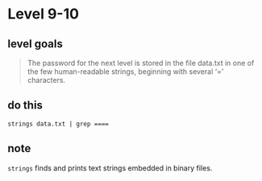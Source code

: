 # Level 9-10


## level goals

> The password for the next level is stored in the file data.txt in one of the few human-readable strings, beginning with several ‘=’ characters.




## do this
`strings data.txt | grep ====`   

## note
`strings` finds and prints text strings embedded in binary files.
